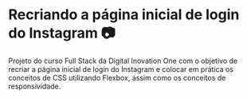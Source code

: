 # Recriando a página inicial de login do Instagram :camera:

Projeto do curso Full Stack da Digital Inovation One com o objetivo de recriar a página inicial de login do Instagram e colocar em prática os conceitos de CSS utilizando Flexbox, assim como os conceitos de responsividade.